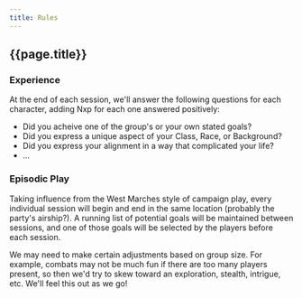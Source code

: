 ```yaml
---
title: Rules
---
```


## {{page.title}}

### Experience

At the end of each session, we'll answer the following questions for each character, adding Nxp for each one answered positively:

* Did you acheive one of the group's or your own stated goals?
* Did you express a unique aspect of your Class, Race, or Background?
* Did you express your alignment in a way that complicated your life?
* ...

### Episodic Play

Taking influence from the West Marches style of campaign play, every individual session will begin and end in the same location (probably the party's airship?). A running list of potential goals will be maintained between sessions, and one of those goals will be selected by the players before each session.

We may need to make certain adjustments based on group size. For example, combats may not be much fun if there are too many players present, so then we'd try to skew toward an exploration, stealth, intrigue, etc. We'll feel this out as we go!
